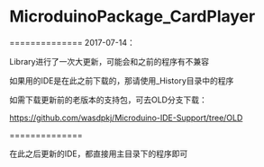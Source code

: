 ﻿# MicroduinoPackage_CardPlayer

==============
2017-07-14：

Library进行了一次大更新，可能会和之前的程序有不兼容

如果用的IDE是在此之前下载的，那请使用_History目录中的程序

如需下载更新前的老版本的支持包，可去OLD分支下载：

https://github.com/wasdpkj/Microduino-IDE-Support/tree/OLD

==============

在此之后更新的IDE，都直接用主目录下的程序即可


